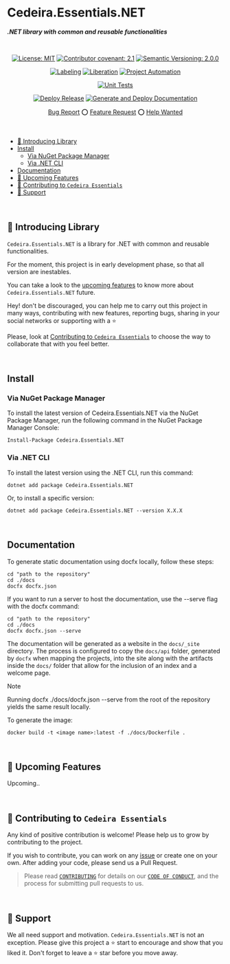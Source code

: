 # Cedeira.Essentials.NET <!-- omit in toc -->

***.NET library with common and reusable functionalities***

<div align="center">

&nbsp;

[![License: MIT](https://img.shields.io/badge/License-MIT-yellow.svg)](./LICENSE)
[![Contributor covenant: 2.1](https://img.shields.io/badge/Contributor%20Covenant-2.1-4baaaa.svg)](./CODE_OF_CONDUCT.md)
[![Semantic Versioning: 2.0.0](https://img.shields.io/badge/Semantic--Versioning-2.0.0-a05f79?logo=semantic-release&logoColor=f97ff0)](https://semver.org/)

[![Labeling](https://github.com/cedeirasf/CedMT-template-coding-projects/actions/workflows/labeling.yml/badge.svg)](https://github.com/cedeirasf/CedMT-template-coding-projects/actions/workflows/labeling.yml)
[![Liberation](https://github.com/cedeirasf/CedMT-template-coding-projects/actions/workflows/liberation.yml/badge.svg)](https://github.com/cedeirasf/CedMT-template-coding-projects/actions/workflows/liberation.yml)
[![Project Automation](https://github.com/cedeirasf/CedMT-template-coding-projects/actions/workflows/project-automation.yml/badge.svg)](https://github.com/cedeirasf/CedMT-template-coding-projects/actions/workflows/project-automation.yml)

[![Unit Tests](https://github.com/cedeirasf/Cedeira.Essentials.NET/actions/workflows/unit-tests.yml/badge.svg)](https://github.com/cedeirasf/Cedeira.Essentials.NET/actions/workflows/unit-tests.yml)

[![Deploy Release](https://github.com/cedeirasf/Cedeira.Essentials.NET/actions/workflows/release-nuget.yml/badge.svg)](https://github.com/cedeirasf/Cedeira.Essentials.NET/actions/workflows/release-nuget.yml)
[![Generate and Deploy Documentation](https://github.com/cedeirasf/Cedeira.Essentials.NET/actions/workflows/release-docfx.yml/badge.svg)](https://github.com/cedeirasf/Cedeira.Essentials.NET/actions/workflows/release-docfx.yml)

[Bug Report](./issues/new?assignees=&labels=bug%2Clifecycle%2Fneeds-triage&projects=cedeirasf%2F2&template=1-bug-report.yml&title=...+is+broken)
⭕
[Feature Request](./issues/new?assignees=&labels=enhancement%2Clifecycle%2Fneeds-triage&projects=cedeirasf%2F2&template=2-feature-request.yml&title=As+a+%5Btype+of+user%5D%2C+I+want+%5Ba+goal%5D+so+that+%5Bbenefit%5D)
⭕
[Help Wanted](./issues/new?assignees=&labels=help+wanted%2Clifecycle%2Fneeds-triage&projects=cedeirasf%2F2&template=3-help-wanted.yml&title=I+need+help+with...)

&nbsp;

</div>

- [👋 Introducing Library](#-introducing-library)
- [Install](#install)
  - [Via NuGet Package Manager](#via-nuget-package-manager)
  - [Via .NET CLI](#via-net-cli)
- [Documentation](#documentation)
- [🚀 Upcoming Features](#-upcoming-features)
- [🤝 Contributing to `Cedeira Essentials`](#-contributing-to-cedeira-essentials)
- [🙏 Support](#-support)

&nbsp;

## 👋 Introducing Library

`Cedeira.Essentials.NET` is a library for .NET with common and reusable functionalities.

For the moment, this project is in early development phase, so that all version are inestables.

You can take a look to the [upcoming features](#-upcoming-features) to know more about `Cedeira.Essentials.NET` future.

Hey! don't be discouraged, you can help me to carry out this project in many ways, contributing with new features, reporting bugs, sharing in your social networks or supporting with a :star:

Please, look at [Contributing to `Cedeira Essentials`](#-contributing-to-cedeira-essentials) to choose the way to collaborate that with you feel better.

&nbsp;

## Install

### Via NuGet Package Manager

To install the latest version of Cedeira.Essentials.NET via the NuGet Package Manager, run the following command in the NuGet Package Manager Console:

```shell
Install-Package Cedeira.Essentials.NET
```

### Via .NET CLI

To install the latest version using the .NET CLI, run this command:

```shell
dotnet add package Cedeira.Essentials.NET
```

Or, to install a specific version:

```shell
dotnet add package Cedeira.Essentials.NET --version X.X.X
```

&nbsp;

## Documentation

To generate static documentation using docfx locally, follow these steps:

```shell
cd "path to the repository"
cd ./docs
docfx docfx.json
```

If you want to run a server to host the documentation, use the --serve flag with the docfx command:

```shell
cd "path to the repository"
cd ./docs
docfx docfx.json --serve
```

The documentation will be generated as a website in the `docs/_site` directory. The process is configured to copy the `docs/api` folder, generated by `docfx` when mapping the projects, into the site along with the artifacts inside the `docs/` folder that allow for the inclusion of an index and a welcome page.

> [!NOTE]
> Running docfx ./docs/docfx.json --serve from the root of the repository yields the same result locally.

To generate the image:

```shell
docker build -t <image name>:latest -f ./docs/Dockerfile .
```

&nbsp;

## 🚀 Upcoming Features

Upcoming..

&nbsp;

## 🤝 Contributing to `Cedeira Essentials`

Any kind of positive contribution is welcome! Please help us to grow by contributing to the project.

If you wish to contribute, you can work on any [issue](https://github.com/cedeirasf/Cedeira.Essentials.NET/issues/new/choose) or create one on your own. After adding your code, please send us a Pull Request.

> Please read [`CONTRIBUTING`](CONTRIBUTING.md) for details on our [`CODE OF CONDUCT`](CODE_OF_CONDUCT.md), and the process for submitting pull requests to us.

&nbsp;

## 🙏 Support

We all need support and motivation. `Cedeira.Essentials.NET` is not an exception. Please give this project a :star: start to encourage and show that you liked it. Don't forget to leave a :star: star before you move away.
